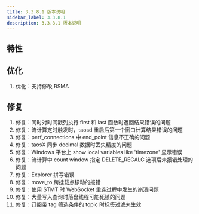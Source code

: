 ```yaml
---
title: 3.3.8.1 版本说明
sidebar_label: 3.3.8.1
description: 3.3.8.1 版本说明
---
```


## 特性

## 优化
  1. 优化：支持修改 RSMA

## 修复
  1. 修复：同时对时间戳列执行 first 和 last 函数时返回结果错误的问题
  2. 修复：流计算定时触发时，taosd 重启后第一个窗口计算结果错误的问题
  3. 修复：perf_connections 中 end_point 信息不正确的问题
  4. 修复：taosX 同步 decimal 数据时丢失精度的问题
  5. 修复：Windows 平台上 show local variables like 'timezone' 显示错误
  6. 修复：流计算中 count window 指定 DELETE_RECALC 选项后未报错处理的问题
  7. 修复：Explorer 拼写错误
  8. 修复：move_to 跨挂载点移动的报错
  9. 修复：使用 STMT 时 WebSocket 重连过程中发生的崩溃问题
 10. 修复：大量写入查询时落盘线程可能死锁的问题
 11. 修复：订阅带 tag 筛选条件的 topic 时标签过滤未生效

